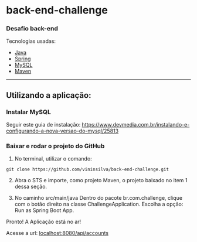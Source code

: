 # back-end-challenge
### Desafio back-end

Tecnologias usadas:
- <a href="http://www.oracle.com/technetwork/java/javase/documentation/index.html">Java</a>
- <a href="https://spring.io">Spring</a>
- <a href="https://dev.mysql.com/doc/?">MySQL</a>
- <a href="https://maven.apache.org/guides/">Maven</a>

<hr>

## Utilizando a aplicação:

### Instalar MySQL

Seguir este guia de instalação: https://www.devmedia.com.br/instalando-e-configurando-a-nova-versao-do-mysql/25813

### Baixar e rodar o projeto do GitHub

1. No terminal, utilizar o comando: 

```
git clone https://github.com/vininsilva/back-end-challenge.git
```

2. Abra o STS e importe, como projeto Maven, o projeto baixado no item 1 dessa seção.

3. No caminho src/main/java Dentro do pacote br.com.challenge, clique com o botão direito na classe ChallengeApplication.
  Escolha a opção: Run as Spring Boot App.
  
Pronto! A Aplicação está no ar!

Acesse a url: <a href="http://localhost:8080/api/accounts">localhost:8080/api/accounts</a>
